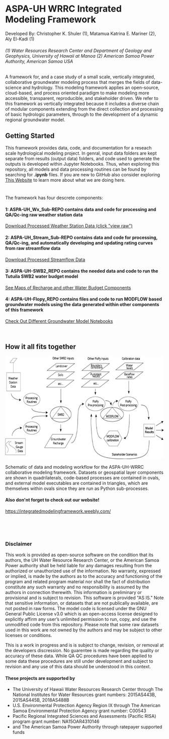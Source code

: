 # ASPA-UH WRRC Integrated Modeling Framework

Developed By: 
Christopher K. Shuler (1), Matamua Katrina E. Mariner (2), Aly El-Kadi (1)
###### (1) Water Resources Research Center and Department of Geology and Geophysics, University of Hawaii at Manoa  (2) American Samoa Power Authority, American Samoa USA

A framework for, and a case study of a small scale, vertically integrated, collaborative groundwater modeling process that merges the fields of data-science and hydrology. This modeling framework applies an open-source, cloud-based, and process oriented paradigm to make modeling more accessible, transparent, reproducible, and stakeholder driven. We refer to this framework as vertically integrated because it includes a diverse chain of modular components extending from the direct collection and processing of basic hydrologic parameters, through to the development of a dynamic regional groundwater model.

## Getting Started  
This framework provides data, code, and documentation for a reseach scale hydrological modeling project. In genral, input data folders are kept separate from results (output data) folders, and code used to generate the outputs is developed within Jupyter Notebooks. Thus, when exploring this repository, all models and data processing routines can be found by searching for **.ipynb** files. If you are new to GitHub also consider exploring [This Website](https://integratedmodelingframework.weebly.com/) to learn more about what we are doing here.
# 


The framework has four descrete components: 

#### 1: ASPA-UH_Wx_Sub-REPO contains data and code for processing and QA/Qc-ing raw weather station data

[Download Processed Weather Station Data (click "view raw")](ASPA-UH_Wx_REPO/workspace/QA_All_merged.csv)

#### 2: ASPA-UH_Stream_Sub-REPO contains data and code for processing, QA/Qc-ing, and automatically developing and updating rating curves from raw streamflow data

[Download Processed Streamflow Data](ASPA-UH_Stream_REPO/workspace)

#### 3: ASPA-UH-SWB2_REPO contains the needed data and code to run the Tutuila SWB2 water budget model

[See Maps of Recharge and other Water Budget Components](ASPA-UH-SWB2_REPO/output/Figures)

#### 4: ASPA-UH-Flopy_REPO contains files and code to run MODFLOW based groundwater models using the data generated within other components of this framework

[Check Out Different Groundwater Model Notebooks](ASPA-UH-Flopy_REPO/Models)

&nbsp;

## How it all fits together

<p align="center">
  <img width="650" height="325" src=Docs/Figures/Framework_Schematic1.jpg >
</p>




Schematic of data and modeling workflow for the ASPA-UH-WRRC collaborative modeling framework. Datasets or geospatial layer components are shown in quadrilaterals, code-based processes are contained in ovals, and external model executables are contained in triangles, which are themselves within ovals since they are run as Python sub-processes.


#### Also don'nt forget to check out our website!
https://integratedmodelingframework.weebly.com/

&nbsp;


&nbsp;

### Disclaimer
This work is provided as open-source software on the condition that its authors, the UH Water Resource Research Center, or the American Samoa Power authority shall be held liable for any damages resulting from the authorized or unauthorized use of the information. No warranty, expressed or implied, is made by the authors as to the accuracy and functioning of the program and related program material nor shall the fact of distribution constitute any such warranty and no responsibility is assumed by the authors in connection therewith. This information is preliminary or provisional and is subject to revision. This software is provided "AS IS." Note that sensitive information, or datasets that are not publically available, are not posted in raw forms. The model code is licensed under the GNU General Public License v3.0 which is an open-access license designed to explicitly affirm any user’s unlimited permission to run, copy, and use the unmodified code from this repository. Please note that some raw datasets used in this work are not owned by the authors and may be subject to other licenses or conditions.

This is a work in progress and is is subject to change, revision, or removal at the developers discression. No guarentee is made regarding the quality or accuracy of these data. While QA QC procedures have been applied to some data these procedures are still under development and subject to revision and any use of this data should be understood in this context.


#### These projects are supported by
- The University of Hawaii Water Resources Research Center through The National Institutes for Water Resources grant numbers: 2015AS443B, 2015AS445B, 2018AS488B
- U.S. Environmental Protection Agency Region IX through  The American Samoa Environmental Protection Agency grant number: C00543
- Pacific Regional Integrated Sciences and Assessments (Pacific RISA) program grant number: NA15OAR4310146
- and The American Samoa Power Authority through ratepayer supported funds

